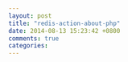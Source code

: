 ```yaml
---
layout: post
title: "redis-action-about-php"
date: 2014-08-13 15:23:42 +0800
comments: true
categories: 
---
```

